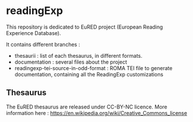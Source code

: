 # readingExp

This repository is dedicated to EuRED project (European Reading Experience Database).

It contains different branches :
- thesaurii : list of each thesaurus, in different formats.
- documentation : several files about the project
- readingexp-tei-source-in-odd-format : ROMA TEI file to generate documentation, containing all the ReadingExp customizations

## Thesaurus

The EuRED thesaurus are released under CC-BY-NC licence.
More information here : https://en.wikipedia.org/wiki/Creative_Commons_license
